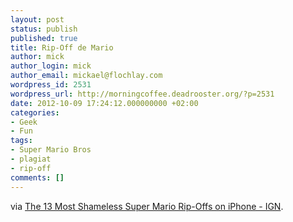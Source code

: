 ```yaml
---
layout: post
status: publish
published: true
title: Rip-Off de Mario
author: mick
author_login: mick
author_email: mickael@flochlay.com
wordpress_id: 2531
wordpress_url: http://morningcoffee.deadrooster.org/?p=2531
date: 2012-10-09 17:24:12.000000000 +02:00
categories:
- Geek
- Fun
tags:
- Super Mario Bros
- plagiat
- rip-off
comments: []
---
```

via <a href="http://uk.ign.com/articles/2012/10/04/the-13-most-shameless-super-mario-rip-offs-on-iphone">The 13 Most Shameless Super Mario Rip-Offs on iPhone - IGN</a>.
